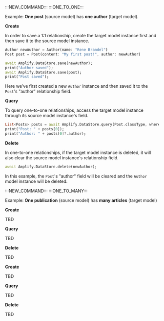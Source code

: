 :::NEW_COMMAND:::
:::ONE_TO_ONE:::

Example: **One post** (source model) has **one author** (target model).

**Create**

In order to save a 1:1 relationship, create the target model instance first and then save it to the source model instance.

```dart
Author newAuthor = Author(name: "Rene Brandel")
Post post = Post(content: "My first post!", author: newAuthor)

await Amplify.DataStore.save(newAuthor);
print("Author saved");
await Amplify.DataStore.save(post);
print("Post saved");
```

Here we've first created a new `Author` instance and then saved it to the `Post`'s "author" relationship field.

**Query**

To query one-to-one relationships, access the target model instance through its source model instance's field.

```dart
List<Posts> posts = await Amplify.DataStore.query(Post.classType, where: Post.ID.eq("YOUR_POST_ID"));
print("Post: " + posts[0]);
print("Author: " + posts[0]?.author);
```

**Delete**

In one-to-one relationships, if the target model instance is deleted, it will also clear the source model instance's relationship field.

```dart
await Amplify.DataStore.delete(newAuthor);
```

In this example, the `Post`'s "author" field will be cleared and the `Author` model instance will be deleted.

:::NEW_COMMAND:::
:::ONE_TO_MANY:::

Example: **One publication** (source model) has **many articles** (target model)

**Create**

TBD

**Query**

TBD

**Delete**

TBD

**Create**

TBD

**Query**

TBD

**Delete**

TBD
